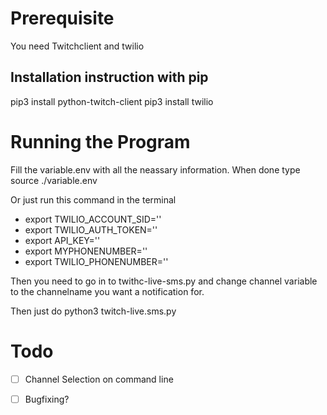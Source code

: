# Prerequisite
You need Twitchclient and twilio
## Installation instruction with pip
pip3 install python-twitch-client
pip3 install twilio

# Running the Program
Fill the variable.env with all the neassary information. When done type source ./variable.env

Or just run this command in the terminal
* export TWILIO_ACCOUNT_SID=''
* export TWILIO_AUTH_TOKEN=''
* export API_KEY=''
* export MYPHONENUMBER=''
* export TWILIO_PHONENUMBER=''

Then you need to go in to twithc-live-sms.py and change channel variable to the channelname you want a notification for. 

Then just do python3 twitch-live.sms.py


# Todo 
- [ ] Channel Selection on command line
- [ ] Bugfixing?

